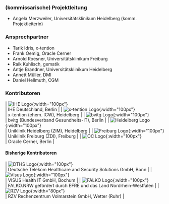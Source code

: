 ### (kommissarische) Projektleitung

* Angela Merzweiler, Universitätsklinikum Heidelberg (komm. Projektleiterin)

### Ansprechpartner

* Tarik Idris, x-tention
* Frank Oemig, Oracle Cerner
* Arnold Roesner, Universitätsklinikum Freiburg
* Raik Kuhlisch, gematik
* Antje Brandner, Universitätsklinikum Heidelberg
* Annett Müller, DMI
* Daniel Hellmuth, CGM

### Kontributoren

| ![IHE Logo](150px-Logo_ihe.png){:width="100px"} <br clear="all"/> | IHE Deutschland, Berlin |
| ![x-tention Logo](150px-Logo-x-tention.png){:width="100px"} <br clear="all"/> | x-tention (ehem. ICW), Heidelberg |
| ![bvitg Logo](150px-Logo_bvitg.JPG){:width="100px"} <br clear="all"/> | bvitg (Bundesverband Gesundheits-IT), Berlin |
| ![Heidelberg Logo](150px-Logo-uk-heidelberg.png){:width="100px"} <br clear="all"/> | Uniklinik Heidelberg (ZIM), Heidelberg |
| ![Freiburg Logo](150px-Logo-uk-freiburg.png){:width="100px"} <br clear="all"/> | Uniklinik Freiburg (ZDI), Freiburg |
| ![OC Logo](OC_logo.png){:width="100px"} <br clear="all"/> | Oracle Cerner, Berlin |

#### Bisherige Kontributoren

| ![DTHS Logo](150px-Logo-t-systems.jpg){:width="100px"} <br clear="all"/> | Deutsche Telekom Healthcare and Security Solutions GmbH, Bonn |
| ![Visus Logo](150px-Logo-visus.jpg){:width="100px"} <br clear="all"/> | VISUS Health IT GmbH, Bochum |
| ![FALKO Logo](150px-FALKO_LOGO.jpg){:width="100px"} <br clear="all"/> | FALKO.NRW gefördert durch EFRE und das Land Nordrhein-Westfalen |
| ![RZV Logo](150px-Logo-rzv.jpg){:width="80px"} <br clear="all"/> | RZV Rechenzentrum Volmarstein GmbH, Wetter (Ruhr) |

